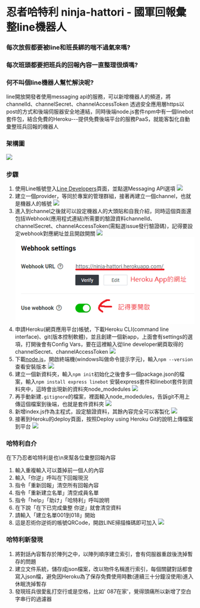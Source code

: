 # 忍者哈特利 ninja-hattori - 國軍回報彙整line機器人

### 每次放假都要被line和班長綁的喘不過氣來嗎?
### 每次班頭都要把班兵的回報內容一直整理很煩嗎?
### 何不叫個line機器人幫忙解決呢?
<p>line開放開發者使用messaging api的服務，可以新增機器人的頻道，將channelId、channelSecret、channelAccessToken
透過安全應用層https以post的方式和後端伺服器安全地連結，同時後端node.js套件npm中有一個linebot套件包，結合免費的Heroku---提供免費後端平台的服務PaaS，就能客製化自動彙整班兵回報的機器人

### 架構圖
![](https://github.com/billju/ninja-hattori/blob/master/images/flowchart.png)
### 步驟
1. 使用Line帳號登入[Line Developers](https://developers.line.biz/en/)頁面，並點選Messaging API選項
![](https://github.com/billju/ninja-hattori/blob/master/images/message-api.png)
2. 建立一個provider，等同於專案的管理群組，接著再建立一個channel，也就是機器人的帳號
![](https://github.com/billju/ninja-hattori/blob/master/images/message-provider.png)
3. 進入到channel之後就可以設定機器人的大頭貼和自我介紹，同時這個頁面還包括Webhook(應用程式連結)所需要的驗證資料channelId、channelSecret、channelAccessToken(需點選issue發行驗證碼)，記得要設定webhook對應網址並且開啟開關
![](https://github.com/billju/ninja-hattori/blob/master/images/line-channel.png)
![](https://github.com/billju/ninja-hattori/blob/master/images/webhook-setup.png)<br>
4. 申請Heroku(網頁應用平台)帳號，下載Heroku CLI(command line interface)、git(版本控制軟體)，並且創建一個新app，上面會有settings的選項，打開後會有Config Vars，要在這裡輸入從line developer網頁取得的channelSecret、channelAccessToken
![](https://github.com/billju/ninja-hattori/blob/master/images/config-vars.png)
5. 下載[node.js](https://nodejs.org/en/)，開啟終端機(windows叫做命令提示字元)，輸入`npm --version`查看安裝版本
![](https://github.com/billju/ninja-hattori/blob/master/images/command-line.png)
6. 建立一個新資料夾，輸入`npm init`初始化之後會多一個package.json的檔案，輸入`npm install express linebot`
安裝express套件和linebot套件到資料夾中，這時會出現新的資料夾node_modedules
![](https://github.com/billju/ninja-hattori/blob/master/images/npm-install.png)
7. 再手動新建`.gitignore`的檔案，裡面輸入node_modedules，告訴git不用上傳這個檔案到後端，也就是套件資料夾
![](https://github.com/billju/ninja-hattori/blob/master/images/gitignore.png)
8. 新增index.js作為主程式，設定驗證資料，其餘內容完全可以客製化
![](https://github.com/billju/ninja-hattori/blob/master/images/index-js.png)
9. 接著到Heroku的deploy頁面，按照Deploy using Heroku Git的說明上傳檔案到平台
![](https://github.com/billju/ninja-hattori/blob/master/images/git-heroku.png)

### 哈特利自介
在下乃忍者哈特利是也\n來幫各位彙整回報內容
1. 輸入重複輸入可以蓋掉前一個人的內容
2. 輸入「你逆」呼叫在下回報現況
3. 指令「重新回報」清空所有回報內容
4. 指令「重新建立名單」清空成員名單
5. 指令「help」「助け」「哈特利」呼叫說明
6. 在下說「在下已完成彙整 你逆」就會清空資料
7. 請輸入「建立名單001到018」開始
8. 這是忍術你逆術的帳號QRCode，開啟LINE掃描條碼即可加入
![](https://github.com/billju/ninja-hattori/blob/master/images/qr-code.png)

### 哈特利新發現
1. 將對話內容暫存於陣列之中，以陣列順序建立索引，會有伺服器重啟後洗掉暫存的問題
2. 建立文件系統，儲存成json檔案，改以物件名稱進行索引，每個關鍵對話都會寫入json檔，避免因Heroku為了保存免費使用時數(連續三十分鐘沒使用)進入休眠洗掉暫存
3. 發現班兵很愛亂打空行或是空格，比如'  087在家'，覺得頭痛所以新增了空白字串行的過濾器
